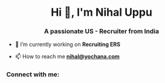 <h1 align="center">Hi 👋, I'm Nihal Uppu</h1>
<h3 align="center">A passionate US - Recruiter from India</h3>

- 🔭 I’m currently working on **Recruiting ERS**

- 📫 How to reach me **nihal@yochana.com**

<h3 align="left">Connect with me:</h3>
<p align="left">
</p>
